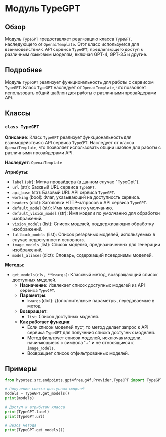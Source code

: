 # Модуль TypeGPT 

## Обзор

Модуль `TypeGPT` предоставляет реализацию класса `TypeGPT`, наследующего от `OpenaiTemplate`. Этот класс используется для взаимодействия с API сервиса `TypeGPT`, предлагающего доступ к различным языковым моделям, включая GPT-4, GPT-3.5 и другие.

## Подробнее

Модуль `TypeGPT` реализует функциональность для работы с сервисом `TypeGPT`. Класс `TypeGPT` наследует от `OpenaiTemplate`, что позволяет использовать общий шаблон для работы с различными провайдерами API. 

## Классы

### `class TypeGPT`

**Описание**: Класс `TypeGPT` реализует функциональность для взаимодействия с API сервиса `TypeGPT`. Наследует от класса `OpenaiTemplate`, что позволяет использовать общий шаблон для работы с различными провайдерами API.

**Наследует**: `OpenaiTemplate`

**Атрибуты**:

- `label` (str): Метка провайдера (в данном случае "TypeGpt").
- `url` (str): Базовый URL сервиса `TypeGPT`.
- `api_base` (str): Базовый URL API сервиса `TypeGPT`.
- `working` (bool): Флаг, указывающий на доступность сервиса.
- `headers` (dict): Заголовки HTTP-запросов к API сервиса `TypeGPT`.
- `default_model` (str): Имя модели по умолчанию.
- `default_vision_model` (str): Имя модели по умолчанию для обработки изображений.
- `vision_models` (list): Список моделей, поддерживающих обработку изображений.
- `fallback_models` (list): Список резервных моделей, используемых в случае недоступности основного.
- `image_models` (list): Список моделей, предназначенных для генерации изображений.
- `model_aliases` (dict): Словарь, содержащий псевдонимы моделей.

**Методы**:

- `get_models(cls, **kwargs)`: Классный метод, возвращающий список доступных моделей.
    - **Назначение**: Извлекает список доступных моделей из API сервиса `TypeGPT`.
    - **Параметры**:
        - `kwargs` (dict): Дополнительные параметры, передаваемые в метод.
    - **Возвращает**:
        - `list`: Список доступных моделей.
    - **Как работает функция**:
        - Если список моделей пуст, то метод делает запрос к API сервиса `TypeGPT` для получения списка доступных моделей.
        - Метод фильтрует список моделей, исключая модели, начинающиеся с символа "+" и не относящиеся к `image_models`.
        - Возвращает список отфильтрованных моделей.


## Примеры

```python
from hypotez.src.endpoints.gpt4free.g4f.Provider.TypeGPT import TypeGPT

# Получение списка доступных моделей
models = TypeGPT.get_models()
print(models)
```

```python
# Доступ к атрибутам класса
print(TypeGPT.label)
print(TypeGPT.url)
```

```python
# Вызов метода
print(TypeGPT.get_models())